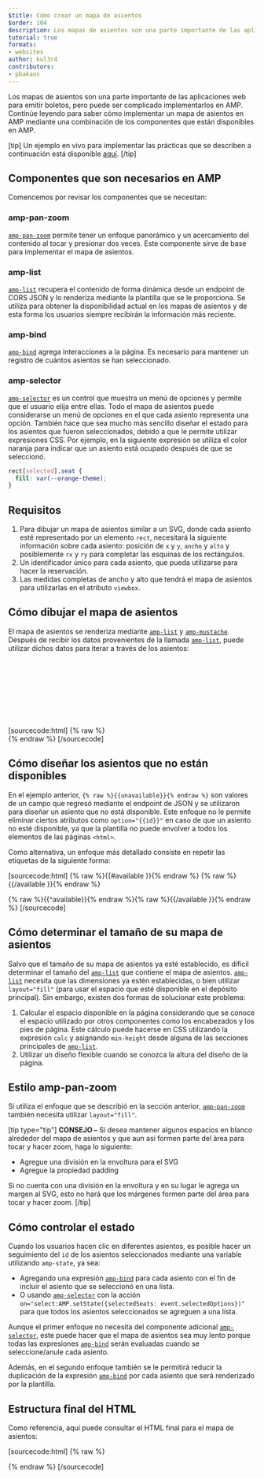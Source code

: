 ```yaml
---
$title: Cómo crear un mapa de asientos
$order: 104
description: Los mapas de asientos son una parte importante de las aplicaciones web para emitir boletos, pero puede ser complicado implementarlos en AMP. Continúe leyendo para saber cómo implementar un mapa de asientos en AMP.
tutorial: true
formats:
- websites
author: kul3r4
contributors:
- pbakaus
---
```


Los mapas de asientos son una parte importante de las aplicaciones web para emitir boletos, pero puede ser complicado implementarlos en AMP. Continúe leyendo para saber cómo implementar un mapa de asientos en AMP mediante una combinación de los componentes que están disponibles en AMP.

[tip] Un ejemplo en vivo para implementar las prácticas que se describen a continuación está disponible [aquí](../../../documentation/examples/documentation/SeatMap.html). [/tip]

## Componentes que son necesarios en AMP

Comencemos por revisar los componentes que se necesitan:

### amp-pan-zoom

[`amp-pan-zoom`](../../../documentation/components/reference/amp-pan-zoom.md) permite tener un enfoque panorámico y un acercamiento del contenido al tocar y presionar dos veces. Este componente sirve de base para implementar el mapa de asientos.

### amp-list

[`amp-list`](../../../documentation/components/reference/amp-list.md) recupera el contenido de forma dinámica desde un endpoint de CORS JSON y lo renderiza mediante la plantilla que se le proporciona. Se utiliza para obtener la disponibilidad actual en los mapas de asientos y de esta forma los usuarios siempre recibirán la información más reciente.

### amp-bind

[`amp-bind`](../../../documentation/components/reference/amp-bind.md) agrega interacciones a la página. Es necesario para mantener un registro de cuántos asientos se han seleccionado.

### amp-selector

[`amp-selector`](../../../documentation/components/reference/amp-selector.md) es un control que muestra un menú de opciones y permite que el usuario elija entre ellas. Todo el mapa de asientos puede considerarse un menú de opciones en el que cada asiento representa una opción. También hace que sea mucho más sencillo diseñar el estado para los asientos que fueron seleccionados, debido a que le permite utilizar expresiones CSS. Por ejemplo, en la siguiente expresión se utiliza el color naranja para indicar que un asiento está ocupado después de que se seleccionó.

```css
rect[selected].seat {
  fill: var(--orange-theme);
}
```

## Requisitos

1. Para dibujar un mapa de asientos similar a un SVG, donde cada asiento esté representado por un elemento `rect`, necesitará la siguiente información sobre cada asiento: posición de `x` y `y`, `ancho` y `alto` y posiblemente `rx` y `ry` para completar las esquinas de los rectángulos.
2. Un identificador único para cada asiento, que pueda utilizarse para hacer la reservación.
3. Las medidas completas de ancho y alto que tendrá el mapa de asientos para utilizarlas en el atributo `viewbox`.

## Cómo dibujar el mapa de asientos

El mapa de asientos se renderiza mediante [`amp-list`](../../../documentation/components/reference/amp-list.md) y [`amp-mustache`](../../../documentation/components/reference/amp-mustache.md). Después de recibir los datos provenientes de la llamada [`amp-list`](../../../documentation/components/reference/amp-list.md), puede utilizar dichos datos para iterar a través de los asientos:

[sourcecode:html] {% raw %}<svg preserveaspectratio="xMidYMin slice" viewbox="0 0 {{width}} {{height}}"> {{#seats}} <rect option="{{id}}" role="button" tabindex="0" class="seat {{unavailable}}" x="{{x}}" y="{{y}}" width="{{width}}" height="{{height}}" rx="{{rx}}" ry="{{ry}}"></rect> {{/seats}} </svg>{% endraw %} [/sourcecode]

## Cómo diseñar los asientos que no están disponibles

En el ejemplo anterior, `{% raw %}{{unavailable}}{% endraw %}` son valores de un campo que regresó mediante el endpoint de JSON y se utilizaron para diseñar un asiento que no está disponible. Este enfoque no le permite eliminar ciertos atributos como `option="{{id}}"` en caso de que un asiento no esté disponible, ya que la plantilla no puede envolver a todos los elementos de las páginas `<html>`.

Como alternativa, un enfoque más detallado consiste en repetir las etiquetas de la siguiente forma:

[sourcecode:html] {% raw %}{{#available }}{% endraw %} <rect option="{{id}}" role="button" tabindex="0" class="seat" x="{{x}}" y="{{y}}" width="{{width}}" height="{{height}}" rx="{{rx}}" ry="{{ry}}"></rect>{% raw %}{{/available }}{% endraw %}

{% raw %}{{^available}}{% endraw %}<rect role="button" tabindex="0" class="seat unavailable" x="{{x}}" y="{{y}}" width="{{width}}" height="{{height}}" rx="{{rx}}" ry="{{ry}}"></rect>{% raw %}{{/available }}{% endraw %} [/sourcecode]

## Cómo determinar el tamaño de su mapa de asientos

Salvo que el tamaño de su mapa de asientos ya esté establecido, es difícil determinar el tamaño del [`amp-list`](../../../documentation/components/reference/amp-list.md) que contiene el mapa de asientos. [`amp-list`](../../../documentation/components/reference/amp-list.md) necesita que las dimensiones ya estén establecidas, o bien utilizar `layout="fill"` (para usar el espacio que esté disponible en el depósito principal). Sin embargo, existen dos formas de solucionar este problema:

1. Calcular el espacio disponible en la página considerando que se conoce el espacio utilizado por otros componentes como los encabezados y los pies de página. Este cálculo puede hacerse en CSS utilizando la expresión `calc` y asignando `min-height` desde alguna de las secciones principales de [`amp-list`](../../../documentation/components/reference/amp-list.md).
2. Utilizar un diseño flexible cuando se conozca la altura del diseño de la página.

## Estilo amp-pan-zoom

Si utiliza el enfoque que se describió en la sección anterior, [`amp-pan-zoom`](../../../documentation/components/reference/amp-pan-zoom.md) también necesita utilizar `layout="fill"`.

[tip type="tip"] **CONSEJO –** Si desea mantener algunos espacios en blanco alrededor del mapa de asientos y que aun así formen parte del área para tocar y hacer zoom, haga lo siguiente:

- Agregue una división en la envoltura para el SVG
- Agregue la propiedad padding

Si no cuenta con una división en la envoltura y en su lugar le agrega un margen al SVG, esto no hará que los márgenes formen parte del área para tocar y hacer zoom. [/tip]

## Cómo controlar el estado

Cuando los usuarios hacen clic en diferentes asientos, es posible hacer un seguimiento del `id` de los asientos seleccionados mediante una variable utilizando `amp-state`, ya sea:

- Agregando una expresión [`amp-bind`](../../../documentation/components/reference/amp-bind.md) para cada asiento con el fin de incluir el asiento que se seleccionó en una lista.
- O usando [`amp-selector`](../../../documentation/components/reference/amp-selector.md) con la acción  `on="select:AMP.setState({selectedSeats: event.selectedOptions})"` para que todos los asientos seleccionados se agreguen a una lista.

Aunque el primer enfoque no necesita del componente adicional [`amp-selector`](../../../documentation/components/reference/amp-selector.md), este puede hacer que el mapa de asientos sea muy lento porque todas las expresiones [`amp-bind`](../../../documentation/components/reference/amp-bind.md) serán evaluadas cuando se seleccione/anule cada asiento.

Además, en el segundo enfoque también se le permitirá reducir la duplicación de la expresión [`amp-bind`](../../../documentation/components/reference/amp-bind.md) por cada asiento que será renderizado por la plantilla.

## Estructura final del HTML

Como referencia, aquí puede consultar el HTML final para el mapa de asientos:

[sourcecode:html] {% raw %}

<div class="seatmap-container">
<amp-list layout="fill" src="/json/seats.json" binding="no" items="." single-item noloading>
<template type="amp-mustache">
<amp-pan-zoom layout="fill" class="seatmap">
<amp-selector multiple on="select:AMP.setState({
selectedSeats: event.selectedOptions
})" layout="fill">
<div class="svg-container">
<svg preserveaspectratio="xMidYMin slice" viewbox="0 0 {{width}} {{height}}"> {{#seats}} <rect option="{{id}}" role="button" tabindex="0" class="seat {{unavailable}}" x="{{x}}" y="{{y}}" width="{{width}}" height="{{height}}" rx="{{rx}}" ry="{{ry}}"></rect> {{/seats}} </svg>
</div>
</amp-selector>
</amp-pan-zoom>
</template>
</amp-list>
<div>{% endraw %} [/sourcecode] </div>
</div>
